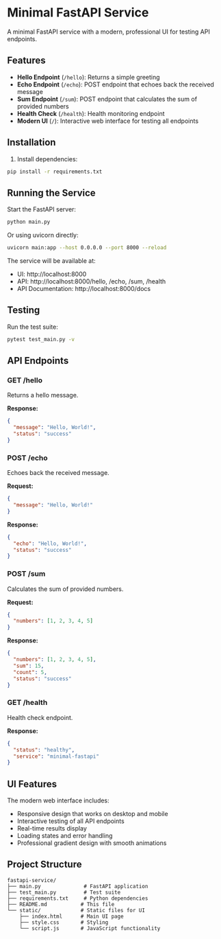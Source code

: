 # Minimal FastAPI Service

A minimal FastAPI service with a modern, professional UI for testing API endpoints.

## Features

- **Hello Endpoint** (`/hello`): Returns a simple greeting
- **Echo Endpoint** (`/echo`): POST endpoint that echoes back the received message
- **Sum Endpoint** (`/sum`): POST endpoint that calculates the sum of provided numbers
- **Health Check** (`/health`): Health monitoring endpoint
- **Modern UI** (`/`): Interactive web interface for testing all endpoints

## Installation

1. Install dependencies:
```bash
pip install -r requirements.txt
```

## Running the Service

Start the FastAPI server:
```bash
python main.py
```

Or using uvicorn directly:
```bash
uvicorn main:app --host 0.0.0.0 --port 8000 --reload
```

The service will be available at:
- UI: http://localhost:8000
- API: http://localhost:8000/hello, /echo, /sum, /health
- API Documentation: http://localhost:8000/docs

## Testing

Run the test suite:
```bash
pytest test_main.py -v
```

## API Endpoints

### GET /hello
Returns a hello message.

**Response:**
```json
{
  "message": "Hello, World!",
  "status": "success"
}
```

### POST /echo
Echoes back the received message.

**Request:**
```json
{
  "message": "Hello, World!"
}
```

**Response:**
```json
{
  "echo": "Hello, World!",
  "status": "success"
}
```

### POST /sum
Calculates the sum of provided numbers.

**Request:**
```json
{
  "numbers": [1, 2, 3, 4, 5]
}
```

**Response:**
```json
{
  "numbers": [1, 2, 3, 4, 5],
  "sum": 15,
  "count": 5,
  "status": "success"
}
```

### GET /health
Health check endpoint.

**Response:**
```json
{
  "status": "healthy",
  "service": "minimal-fastapi"
}
```

## UI Features

The modern web interface includes:
- Responsive design that works on desktop and mobile
- Interactive testing of all API endpoints
- Real-time results display
- Loading states and error handling
- Professional gradient design with smooth animations

## Project Structure

```
fastapi-service/
├── main.py              # FastAPI application
├── test_main.py         # Test suite
├── requirements.txt     # Python dependencies
├── README.md           # This file
└── static/             # Static files for UI
    ├── index.html      # Main UI page
    ├── style.css       # Styling
    └── script.js       # JavaScript functionality
```
